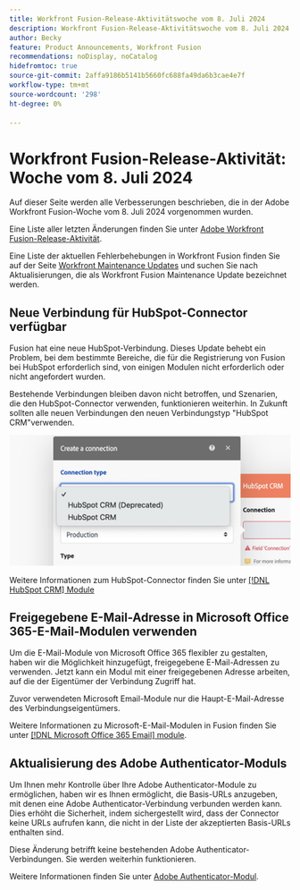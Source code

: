 ```yaml
---
title: Workfront Fusion-Release-Aktivitätswoche vom 8. Juli 2024
description: Workfront Fusion-Release-Aktivitätswoche vom 8. Juli 2024
author: Becky
feature: Product Announcements, Workfront Fusion
recommendations: noDisplay, noCatalog
hidefromtoc: true
source-git-commit: 2affa9186b5141b5660fc688fa49da6b3cae4e7f
workflow-type: tm+mt
source-wordcount: '298'
ht-degree: 0%

---
```


# Workfront Fusion-Release-Aktivität: Woche vom 8. Juli 2024

Auf dieser Seite werden alle Verbesserungen beschrieben, die in der Adobe Workfront Fusion-Woche vom 8. Juli 2024 vorgenommen wurden.

Eine Liste aller letzten Änderungen finden Sie unter [Adobe Workfront Fusion-Release-Aktivität](../../../product-announcements/product-releases/fusion-release-activity/fusion-release-activity.md).

Eine Liste der aktuellen Fehlerbehebungen in Workfront Fusion finden Sie auf der Seite [Workfront Maintenance Updates](https://experienceleague.adobe.com/docs/workfront-known-issues/releases/current-updates.html) und suchen Sie nach Aktualisierungen, die als Workfront Fusion Maintenance Update bezeichnet werden.

## Neue Verbindung für HubSpot-Connector verfügbar

Fusion hat eine neue HubSpot-Verbindung. Dieses Update behebt ein Problem, bei dem bestimmte Bereiche, die für die Registrierung von Fusion bei HubSpot erforderlich sind, von einigen Modulen nicht erforderlich oder nicht angefordert wurden.

Bestehende Verbindungen bleiben davon nicht betroffen, und Szenarien, die den HubSpot-Connector verwenden, funktionieren weiterhin. In Zukunft sollten alle neuen Verbindungen den neuen Verbindungstyp &quot;HubSpot CRM&quot;verwenden.

![Neue HubSpot-Verbindung](/help/quicksilver/product-announcements/product-releases/fusion-release-activity/assets/new-hubspot-connection.png)

Weitere Informationen zum HubSpot-Connector finden Sie unter [[!DNL HubSpot CRM] Module](/help/quicksilver/workfront-fusion/apps-and-their-modules/hubspot-crm-modules.md)

## Freigegebene E-Mail-Adresse in Microsoft Office 365-E-Mail-Modulen verwenden

Um die E-Mail-Module von Microsoft Office 365 flexibler zu gestalten, haben wir die Möglichkeit hinzugefügt, freigegebene E-Mail-Adressen zu verwenden. Jetzt kann ein Modul mit einer freigegebenen Adresse arbeiten, auf die der Eigentümer der Verbindung Zugriff hat.

Zuvor verwendeten Microsoft Email-Module nur die Haupt-E-Mail-Adresse des Verbindungseigentümers.

Weitere Informationen zu Microsoft-E-Mail-Modulen in Fusion finden Sie unter [[!DNL Microsoft Office 365 Email] module](/help/quicksilver/workfront-fusion/apps-and-their-modules/microsoft-365-email-modules.md).

## Aktualisierung des Adobe Authenticator-Moduls

Um Ihnen mehr Kontrolle über Ihre Adobe Authenticator-Module zu ermöglichen, haben wir es Ihnen ermöglicht, die Basis-URLs anzugeben, mit denen eine Adobe Authenticator-Verbindung verbunden werden kann. Dies erhöht die Sicherheit, indem sichergestellt wird, dass der Connector keine URLs aufrufen kann, die nicht in der Liste der akzeptierten Basis-URLs enthalten sind.

Diese Änderung betrifft keine bestehenden Adobe Authenticator-Verbindungen. Sie werden weiterhin funktionieren.

Weitere Informationen finden Sie unter [Adobe Authenticator-Modul](/help/quicksilver/workfront-fusion/apps-and-their-modules/adobe-authenticator-modules.md).

